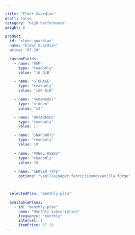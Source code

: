 ```yaml
---

title: "Elder Guardian"
draft: false
category: "High Performance"
weight: 8

product:
  id: "elder-guardian"
  name: "Elder Guardian"
  price: "67.20"

  customFields:
    - name: "RAM"
      type: "readonly"
      value: "16 GiB"

    - name: "STORAGE"
      type: "readonly"
      value: "160 GiB"

    - name: "nodemodel"
      type: "hidden"
      value: "m3"

    - name: "DATABASES"
      type: "readonly"
      value: 1

    - name: "SNAPSHOTS"
      type: "readonly"
      value: 10
      
    - name: "PANEL USERS"
      type: "readonly"
      value: 10
      
    - name: "SERVER TYPE"
      options: "vanilla|paper|fabric|spongevanilla|forge"



  selectedPlan: "monthly-plan"

  availablePlans:
    - id: "monthly-plan"
      name: "Monthly Subscription"
      frequency: "monthly"
      interval: 1
      itemPrice: 67.20
---
```

